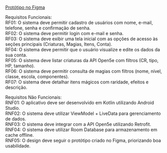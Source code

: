 [Protótipo no Figma](https://www.figma.com/proto/vT8cJnQVCxHsdKcP3O9WPw/Open5e-App?node-id=0-1&t=EiLH7RtaylrS5k5B-1)

Requisitos Funcionais:\
RF01: O sistema deve permitir cadastro de usuários com nome, e-mail, telefone, senha e confirmação de senha.\
RF02: O sistema deve permitir login com e-mail e senha.\
RF03: O sistema deve exibir uma tela inicial com as opções de acesso às seções principais (Criaturas, Magias, Itens, Conta).\
RF04: O sistema deve permitir que o usuário visualize e edite os dados da sua conta.\
RF05: O sistema deve listar criaturas da API Open5e com filtros (CR, tipo, HP, tamanho).\
RF06: O sistema deve permitir consulta de magias com filtros (nome, nível, classe, escola, componentes).\
RF07: O sistema deve detalhar itens mágicos com raridade, efeitos e descrição.

Requisitos Não Funcionais:\
RNF01: O aplicativo deve ser desenvolvido em Kotlin utilizando Android Studio.\
RNF02: O sistema deve utilizar ViewModel + LiveData para gerenciamento de dados.\
RNF03: O sistema deve integrar com a API Open5e utilizando Retrofit.\
RNF04: O sistema deve utilizar Room Database para armazenamento em cache offline.\
RNF05: O design deve seguir o protótipo criado no Figma, priorizando boa usabilidade.
